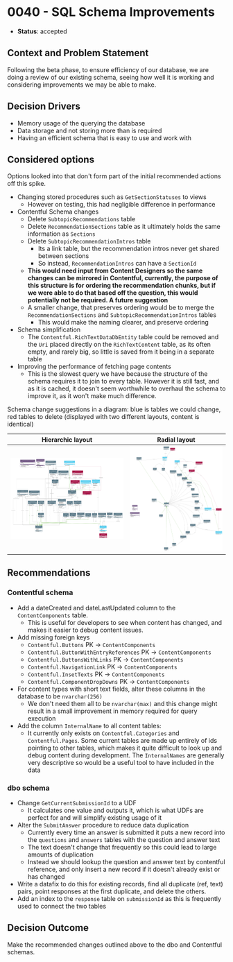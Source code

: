 # 0040 - SQL Schema Improvements

* **Status**: accepted

## Context and Problem Statement

Following the beta phase, to ensure efficiency of our database, we are doing a review of our existing schema, seeing how
well it is working and considering improvements we may be able to make.

## Decision Drivers

- Memory usage of the querying the database
- Data storage and not storing more than is required
- Having an efficient schema that is easy to use and work with

## Considered options

Options looked into that don't form part of the initial recommended actions off this spike.

- Changing stored procedures such as `GetSectionStatuses` to views
    - However on testing, this had negligible difference in performance
- Contentful Schema changes
    - Delete `SubtopicRecommendations` table
    - Delete `RecommendationSections` table as it ultimately holds the same information as `Sections`
    - Delete `SubtopicRecommendationIntros` table
        - Its a link table, but the recommendation intros never get shared between sections
        - So instead, `RecommendationIntros` can have a `SectionId`
    - **This would need input from Content Designers so the same changes can be mirrored in Contentful, currently, the
      purpose of this structure is for ordering the recommendation chunks, but if we were able to do that based off the
      question, this would potentially not be required. A future suggestion**
    - A smaller change, that preserves ordering would be to merge the `RecommendationSections` and `SubtopicRecommendationIntros` tables
        - This would make the naming clearer, and preserve ordering
- Schema simplification
    - The `Contentful.RichTextDataDbEntity` table could be removed and the `Uri` placed directly on the
      `RichTextContent` table, as its often empty, and rarely big, so little is saved from it being in a separate table
- Improving the performance of fetching page contents
    - This is the slowest query we have because the structure of the schema requires it to join to every table. However it is still fast, and as it is cached, it doesn't seem worthwhile to overhaul the schema to improve it, as it won't make much difference.

Schema change suggestions in a diagram:
blue is tables we could change, red tables to delete (displayed with two different layouts, content is identical)

| Hierarchic layout                                                            | Radial layout                                                        |
|------------------------------------------------------------------------------|----------------------------------------------------------------------|
| ![hierarchic layout](/docs/assets/adr_diagrams/adr_40_hierarchic_layout.svg) | ![radial layout](/docs/assets/adr_diagrams/adr_40_radial_layout.svg) |

## Recommendations

### Contentful schema

- Add a dateCreated and dateLastUpdated column to the `ContentComponents` table.
    - This is useful for developers to see when content has changed, and makes it easier to debug content issues.
- Add missing foreign keys
    - `Contentful.Buttons` PK -> `ContentComponents`
    - `Contentful.ButtonWithEntryReferences` PK -> `ContentComponents`
    - `Contentful.ButtonsWithLinks` PK -> `ContentComponents`
    - `Contentful.NavigationLink` PK -> `ContentComponents`
    - `Contentful.InsetTexts` PK -> `ContentComponents`
    - `Contentful.ComponentDropDowns` PK -> `ContentComponents`
- For content types with short text fields, alter these columns in the database to be `nvarchar(256)`
    - We don't need them all to be `nvarchar(max)` and this change might result in a small improvement in memory
      required for query execution
- Add the column `InternalName` to all content tables:
    - It currently only exists on `Contentful.Categories` and `Contentful.Pages`. Some current tables are made up
      entirely of ids pointing to other tables, which makes it quite difficult to look up and debug content during
      development. The `InternalNames` are generally very descriptive so would be a useful tool to have included in the
      data

### dbo schema

- Change `GetCurrentSubmissionId` to a UDF
    - It calculates one value and outputs it, which is what UDFs are perfect for and will simplify existing usage of it
- Alter the `SubmitAnswer` procedure to reduce data duplication
    - Currently every time an answer is submitted it puts a new record into the `questions` and `answers` tables with
      the question and answer text
    - The text doesn't change that frequently so this could lead to large amounts of duplication
    - Instead we should lookup the question and answer text by contentful reference, and only insert a new record if it
      doesn't already exist or has changed
- Write a datafix to do this for existing records, find all duplicate (ref, text) pairs, point responses at the first
  duplicate, and delete the others.
- Add an index to the `response` table on `submissionId` as this is frequently used to connect the two tables

## Decision Outcome

Make the recommended changes outlined above to the dbo and Contentful schemas.
